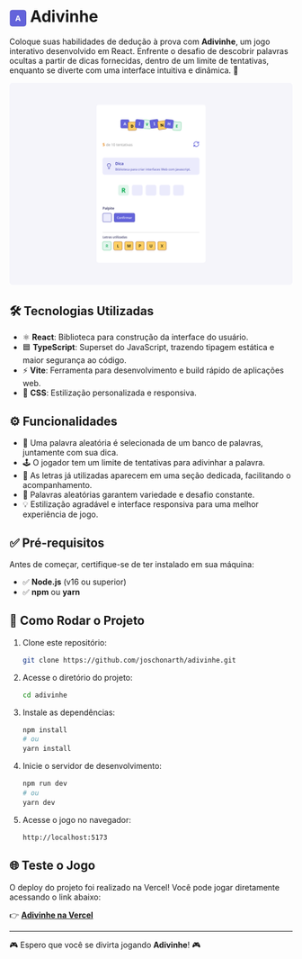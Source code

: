 # <img src="./public/icon.svg" width="30" align="center" /> Adivinhe

Coloque suas habilidades de dedução à prova com **Adivinhe**, um jogo interativo desenvolvido em React. Enfrente o desafio de descobrir palavras ocultas a partir de dicas fornecidas, dentro de um limite de tentativas, enquanto se diverte com uma interface intuitiva e dinâmica. 🔮

![Screenshot do Projeto](./public/screenshot.png)

## 🛠️ Tecnologias Utilizadas

- ⚛️ **React**: Biblioteca para construção da interface do usuário.
- 🟦 **TypeScript**: Superset do JavaScript, trazendo tipagem estática e maior segurança ao código.
- ⚡ **Vite**: Ferramenta para desenvolvimento e build rápido de aplicações web.
- 🎨 **CSS**: Estilização personalizada e responsiva.

## ⚙️ Funcionalidades

- 🎲 Uma palavra aleatória é selecionada de um banco de palavras, juntamente com sua dica.
- 🕹️ O jogador tem um limite de tentativas para adivinhar a palavra.
- 📝 As letras já utilizadas aparecem em uma seção dedicada, facilitando o acompanhamento.
- 🔀 Palavras aleatórias garantem variedade e desafio constante.
- 💡 Estilização agradável e interface responsiva para uma melhor experiência de jogo.

## ✅ Pré-requisitos

Antes de começar, certifique-se de ter instalado em sua máquina:

- ✅ **Node.js** (v16 ou superior)
- ✅ **npm** ou **yarn**

## 🚀 Como Rodar o Projeto

1. Clone este repositório:

   ```bash
   git clone https://github.com/joschonarth/adivinhe.git
   ```

2. Acesse o diretório do projeto:

   ```bash
   cd adivinhe
   ```

3. Instale as dependências:

   ```bash
   npm install
   # ou
   yarn install
   ```

4. Inicie o servidor de desenvolvimento:

   ```bash
   npm run dev
   # ou
   yarn dev
   ```

5. Acesse o jogo no navegador:

   ```bash
   http://localhost:5173
   ```

## 🌐 Teste o Jogo

O deploy do projeto foi realizado na Vercel! Você pode jogar diretamente acessando o link abaixo:

👉 [**Adivinhe na Vercel**](https://adivinhe-eight.vercel.app/)

---

🎮 Espero que você se divirta jogando **Adivinhe**! 🎮
